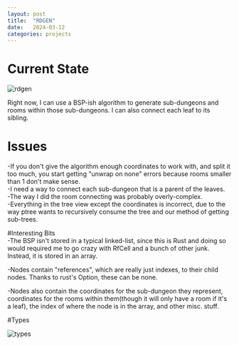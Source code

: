 ```yaml
---
layout: post
title:  "RDGEN"
date:   2024-03-12
categories: projects
---
```

# Current State
![rdgen](https://github.com/andjnewb/andjnewb.github.io/assets/71988305/9d8c69ee-d5ec-4be6-a030-a17171fb6361) 

Right now, I can use a BSP-ish algorithm to generate sub-dungeons and rooms within those sub-dungeons. I can also connect each leaf to its sibling.

# Issues 
-If you don't give the algorithm enough coordinates to work with, and split it too much, you start getting "unwrap on none" errors because rooms smaller than
1 don't make sense.  
-I need a way to connect each sub-dungeon that is a parent of the leaves.  
-The way I did the room connecting was probably overly-complex.  
-Everything in the tree view except the coordinates is incorrect, due to the way ptree wants to recursively consume the tree and our method of getting sub-trees.   

#Interesting Bits  
-The BSP isn't stored in a typical linked-list, since this is Rust and doing so would required me to go crazy with RfCell and a bunch of other junk. Instead, it is stored in an array.  

-Nodes contain "references", which are really just indexes, to their child nodes. Thanks to rust's Option, these can be none.  

-Nodes also contain the coordinates for the sub-dungeon they represent, coordinates for the rooms within them(though it will only have a room if it's a leaf), the index of where the node is in the array,
and other misc. stuff.  

#Types  

![types](https://github.com/andjnewb/andjnewb.github.io/assets/71988305/ecc941ff-9103-4544-af0a-c1743e2e102d)

[my_github]: https://github.com/andjnewb
